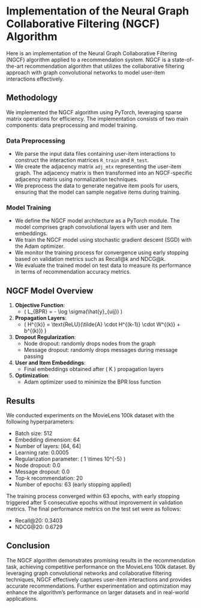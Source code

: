 # Implementation of the Neural Graph Collaborative Filtering (NGCF) Algorithm

Here is an implementation of the Neural Graph Collaborative Filtering (NGCF) algorithm applied to a recommendation system. NGCF is a state-of-the-art recommendation algorithm that utilizes the collaborative filtering approach with graph convolutional networks to model user-item interactions effectively.

## Methodology

We implemented the NGCF algorithm using PyTorch, leveraging sparse matrix operations for efficiency. The implementation consists of two main components: data preprocessing and model training.

### Data Preprocessing

- We parse the input data files containing user-item interactions to construct the interaction matrices `R_train` and `R_test`.
- We create the adjacency matrix `adj_mtx` representing the user-item graph. The adjacency matrix is then transformed into an NGCF-specific adjacency matrix using normalization techniques.
- We preprocess the data to generate negative item pools for users, ensuring that the model can sample negative items during training.

### Model Training

- We define the NGCF model architecture as a PyTorch module. The model comprises graph convolutional layers with user and item embeddings.
- We train the NGCF model using stochastic gradient descent (SGD) with the Adam optimizer.
- We monitor the training process for convergence using early stopping based on validation metrics such as Recall@k and NDCG@k.
- We evaluate the trained model on test data to measure its performance in terms of recommendation accuracy metrics.

## NGCF Model Overview

1. **Objective Function**:
    - \( L_{BPR} = - \log \sigma(\hat{y}_{uij}) \)
2. **Propagation Layers**:
    - \( H^{(k)} = \text{ReLU}(\tilde{A} \cdot H^{(k-1)} \cdot W^{(k)} + b^{(k)}) \)
3. **Dropout Regularization**:
    - Node dropout: randomly drops nodes from the graph
    - Message dropout: randomly drops messages during message passing
4. **User and Item Embeddings**:
    - Final embeddings obtained after \( K \) propagation layers
5. **Optimization**:
    - Adam optimizer used to minimize the BPR loss function

## Results

We conducted experiments on the MovieLens 100k dataset with the following hyperparameters:

- Batch size: 512
- Embedding dimension: 64
- Number of layers: [64, 64]
- Learning rate: 0.0005
- Regularization parameter: \( 1 \times 10^{-5} \)
- Node dropout: 0.0
- Message dropout: 0.0
- Top-k recommendation: 20
- Number of epochs: 63 (early stopping applied)

The training process converged within 63 epochs, with early stopping triggered after 5 consecutive epochs without improvement in validation metrics. The final performance metrics on the test set were as follows:

- Recall@20: 0.3403
- NDCG@20: 0.6729

## Conclusion

The NGCF algorithm demonstrates promising results in the recommendation task, achieving competitive performance on the MovieLens 100k dataset. By leveraging graph convolutional networks and collaborative filtering techniques, NGCF effectively captures user-item interactions and provides accurate recommendations. Further experimentation and optimization may enhance the algorithm’s performance on larger datasets and in real-world applications.
